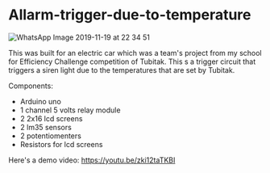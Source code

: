 # Allarm-trigger-due-to-temperature
![WhatsApp Image 2019-11-19 at 22 34 51](https://user-images.githubusercontent.com/53571773/69534490-fe9fa400-0f8a-11ea-98c2-70bf3424b496.jpeg)

This was built for an electric car which was a team's project from my school for Efficiency Challenge competition of Tubitak. This s a trigger circuit that triggers a siren light due to the temperatures that are set by Tubitak.

Components:
- Arduino uno
- 1 channel 5 volts relay module
- 2 2x16 lcd screens
- 2 lm35 sensors
- 2 potentiomenters
- Resistors for lcd screens

Here's a demo video: https://youtu.be/zki12taTKBI
